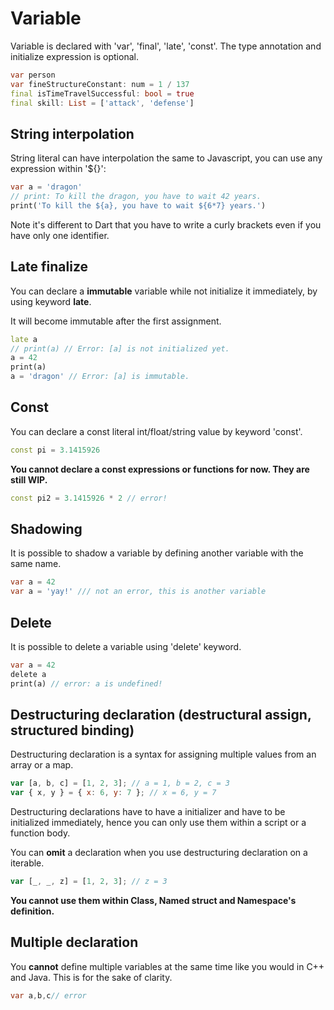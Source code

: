 # Variable

Variable is declared with 'var', 'final', 'late', 'const'. The type annotation and initialize expression is optional.

```dart
var person
var fineStructureConstant: num = 1 / 137
final isTimeTravelSuccessful: bool = true
final skill: List = ['attack', 'defense']
```

## String interpolation

String literal can have interpolation the same to Javascript, you can use any expression within '${}':

```dart
var a = 'dragon'
// print: To kill the dragon, you have to wait 42 years.
print('To kill the ${a}, you have to wait ${6*7} years.')
```

Note it's different to Dart that you have to write a curly brackets even if you have only one identifier.

## Late finalize

You can declare a **immutable** variable while not initialize it immediately, by using keyword **late**.

It will become immutable after the first assignment.

```dart
late a
// print(a) // Error: [a] is not initialized yet.
a = 42
print(a)
a = 'dragon' // Error: [a] is immutable.
```

## Const

You can declare a const literal int/float/string value by keyword 'const'.

```dart
const pi = 3.1415926
```

**You cannot declare a const expressions or functions for now. They are still WIP.**

```dart
const pi2 = 3.1415926 * 2 // error!
```

## Shadowing

It is possible to shadow a variable by defining another variable with the same name.

```dart
var a = 42
var a = 'yay!' /// not an error, this is another variable
```

## Delete

It is possible to delete a variable using 'delete' keyword.

```dart
var a = 42
delete a
print(a) // error: a is undefined!
```

## Destructuring declaration (destructural assign, structured binding)

Destructuring declaration is a syntax for assigning multiple values from an array or a map.

```javascript
var [a, b, c] = [1, 2, 3]; // a = 1, b = 2, c = 3
var { x, y } = { x: 6, y: 7 }; // x = 6, y = 7
```

Destructuring declarations have to have a initializer and have to be initialized immediately, hence you can only use them within a script or a function body.

You can **omit** a declaration when you use destructuring declaration on a iterable.

```javascript
var [_, _, z] = [1, 2, 3]; // z = 3
```

**You cannot use them within Class, Named struct and Namespace's definition.**

## Multiple declaration

You **cannot** define multiple variables at the same time like you would in C++ and Java. This is for the sake of clarity.

```dart
var a,b,c// error
```

